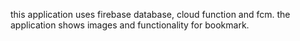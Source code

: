 this application uses firebase database, cloud function and fcm. the application shows images and  functionality for bookmark.
